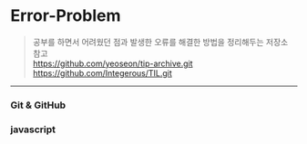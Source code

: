 # Error-Problem
> 공부를 하면서 어려웠던 점과 발생한 오류를 해결한 방법을 정리해두는 저장소   
> 참고    
> https://github.com/yeoseon/tip-archive.git      
> https://github.com/Integerous/TIL.git        

----
### Git & GitHub
### javascript
